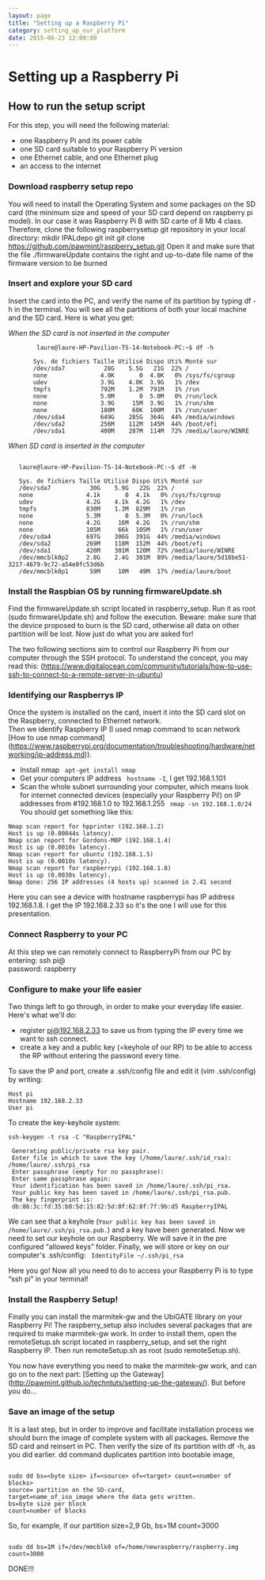 ```yaml
---
layout: page
title: "Setting up a Raspberry Pi"
category: setting_up_our_platform
date: 2015-06-23 12:00:00
---
```


# Setting up a Raspberry Pi

## How to run the setup script


For this step, you will need the following material:


* one Raspberry Pi and its power cable
* one SD card suitable to your Raspberry Pi version
* one Ethernet cable, and one Ethernet plug
* an access to the internet



### Download raspberry setup repo

You will need to install the Operating System and some packages on the SD card (the minimum size and speed of your SD card depend on raspberry pi model). In our case it was Raspberry Pi B with SD carte of 8 Mb 4 class.
Therefore, clone the following raspberrysetup git repository in your local directory:
mkdir IPALdepo
git init
git clone https://github.com/pawmint/raspberry_setup.git
Open it and make sure that the  file ./firmwareUpdate contains the right and up-to-date file name of the firmware version to be burned


### Insert and explore your SD card

Insert the card into the PC, and verify the name of its partition by typing df -h in the terminal. You will see all the partitions of both your local machine and the SD card. Here is what you get:

*When the SD card is not inserted in the computer*

```
        laure@laure-HP-Pavilion-TS-14-Notebook-PC:~$ df -h 
       
       Sys. de fichiers Taille Utilisé Dispo Uti% Monté sur 
       /dev/sda7           28G    5.5G   21G  22% / 
       none               4.0K       0  4.0K   0% /sys/fs/cgroup 
       udev               3.9G    4.0K  3.9G   1% /dev 
       tmpfs              792M    1.2M  791M   1% /run 
       none               5.0M       0  5.0M   0% /run/lock 
       none               3.9G     15M  3.9G   1% /run/shm 
       none               100M     60K  100M   1% /run/user 
       /dev/sda4          649G    285G  364G  44% /media/windows 
       /dev/sda2          256M    112M  145M  44% /boot/efi 
       /dev/sda1          400M    287M  114M  72% /media/laure/WINRE 

```

*When SD card is inserted in the computer*

```
   
   laure@laure-HP-Pavilion-TS-14-Notebook-PC:~$ df -H 
   
   Sys. de fichiers Taille Utilisé Dispo Uti% Monté sur 
   /dev/sda7           30G    5.9G   22G  22% / 
   none               4.1k       0  4.1k   0% /sys/fs/cgroup 
   udev               4.2G    4.1k  4.2G   1% /dev 
   tmpfs              830M    1.3M  829M   1% /run 
   none               5.3M       0  5.3M   0% /run/lock 
   none               4.2G     16M  4.2G   1% /run/shm 
   none               105M     66k  105M   1% /run/user 
   /dev/sda4          697G    306G  391G  44% /media/windows 
   /dev/sda2          269M    118M  152M  44% /boot/efi 
   /dev/sda1          420M    301M  120M  72% /media/laure/WINRE 
   /dev/mmcblk0p2     2.8G    2.4G  301M  89% /media/laure/5d18be51-3217-4679-9c72-a54e0fc53d6b 
   /dev/mmcblk0p1      59M     10M   49M  17% /media/laure/boot 

```

### Install the Raspbian OS by running firmwareUpdate.sh

Find the firmwareUpdate.sh script located in raspberry_setup. Run it as root (sudo firmwareUpdate.sh) and follow the execution.
Beware: make sure that the device proposed to burn is the SD card, otherwise all data on other partition will be lost. 
Now just do what you are asked for!


The two following sections aim to control our Raspberry Pi from our computer through the SSH protocol. To understand the concept, you may read this: (https://www.digitalocean.com/community/tutorials/how-to-use-ssh-to-connect-to-a-remote-server-in-ubuntu)


### Identifying our Raspberrys IP

Once the system is installed on the card, insert it into the SD card slot on the Raspberry, connected to Ethernet network.          
Then we identify Raspberry IP (I used nmap command to scan network [How to use nmap command] (https://www.raspberrypi.org/documentation/troubleshooting/hardware/networking/ip-address.md)). 


* Install nmap
``` apt-get install nmap```
* Get your computers IP address
``` hostname -I```, I get 192.168.1.101
* Scan the whole subnet surrounding your computer, which means look for internet connected devices (especially your Raspberry Pi!) on IP addresses from #192.168.1.0 to 192.168.1.255
``` nmap -sn 192.168.1.0/24``` You should get something like this:

```
Nmap scan report for hpprinter (192.168.1.2)
Host is up (0.00044s latency).
Nmap scan report for Gordons-MBP (192.168.1.4)
Host is up (0.0010s latency).
Nmap scan report for ubuntu (192.168.1.5)
Host is up (0.0010s latency).
Nmap scan report for raspberrypi (192.168.1.8)
Host is up (0.0030s latency).
Nmap done: 256 IP addresses (4 hosts up) scanned in 2.41 second

```

Here you can see a device with hostname raspberrypi has IP address 192.168.1.8.
I get the IP 192.168.2.33 so it's the one I will use for this presentation.

### Connect Raspberry to your PC

At this step we can remotely connect to RaspberryPi from our PC by entering:
ssh pi@<IP>  
password: raspberry 


### Configure to make your life easier

Two things left to go through, in order to make your everyday life easier. Here's what we'll do: 
- register pi@192.168.2.33 to save us from typing the IP every time we want to ssh connect.
- create a key and a public key (=keyhole of our RP) to be able to access the RP without entering the password every time.

To save the IP and port, create a .ssh/config file and edit it (vim .ssh/config) by writing:

```
Host pi
Hostname 192.168.2.33
User pi
```

To create the key-keyhole system:

```
ssh-keygen -t rsa -C "RaspberryIPAL" 

 Generating public/private rsa key pair. 
 Enter file in which to save the key (/home/laure/.ssh/id_rsa): /home/laure/.ssh/pi_rsa 
 Enter passphrase (empty for no passphrase): 
 Enter same passphrase again: 
 Your identification has been saved in /home/laure/.ssh/pi_rsa. 
 Your public key has been saved in /home/laure/.ssh/pi_rsa.pub. 
 The key fingerprint is: 
 db:86:3c:fd:35:b0:5d:15:82:5d:0f:62:8f:7f:9b:d5 RaspberryIPAL
```

We can see that a keyhole (```Your public key has been saved in /home/laure/.ssh/pi_rsa.pub.```) and a key have been generated. 
 Now we need to set our keyhole on our Raspberry. We will save it in the pre configured “allowed keys” folder. Finally, we will store or key on our computer's .ssh/config:
``` IdentityFile ~/.ssh/pi_rsa```

 Here you go! Now all you need to do to access your Raspberry Pi is to type “ssh pi” in your terminal!


### Install the Raspberry Setup!

Finally you can install the marmitek-gw and the UbiGATE library on your Raspberry Pi! The raspberry_setup also includes several packages that are required to make marmitek-gw work.
In order to install them, open the remoteSetup.sh script located in raspberry_setup, and set the right Raspberry IP. Then run remoteSetup.sh as root (sudo remoteSetup.sh). 

You now have everything you need to make the marmitek-gw work, and can go on to the next part: [Setting up the Gateway] (http://pawmint.github.io/techntuts/setting-up-the-gateway/). But before you do...

### Save an image of the setup

It is a last step, but in order to improve and facilitate installation process we should burn the image of complete system with all packages.
Remove the SD card and reinsert in PC. Then verify the size of its partition with df -h, as you did earlier. dd command duplicates partition into bootable image, 


```        

sudo dd bs=<byte size> if=<source> of=<target> count=<number of blocks> 
source= partition on the SD-card, 
target=name_of_iso_image where the data gets written. 
bs=byte size per block 
count=number of blocks 

```     
   
So, for example, if our partition size=2,9 Gb, bs=1M count=3000 
   
```

sudo dd bs=1M if=/dev/mmcblk0 of=/home/newraspberry/raspberry.img count=3000 

```

DONE!!!
